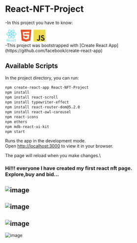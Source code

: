# React-NFT-Project
-In this project you have to know:
<div>
    <img src="https://github.com/devicons/devicon/blob/master/icons/react/react-original-wordmark.svg" title="React" alt="React" width="40" height="40"/>&nbsp;
    <img src="https://github.com/devicons/devicon/blob/master/icons/html5/html5-original.svg" title="Git" **alt="Git" width="40" height="40"/>
  <img src="https://github.com/devicons/devicon/blob/master/icons/javascript/javascript-original.svg" title="Git" **alt="Git" width="40" height="40"/>  

</div>
-This project was bootstrapped with [Create React App](https://github.com/facebook/create-react-app)

## Available Scripts

In the project directory, you can run:
```
npm create-react-app React-NFT-Project
npm install
npm install react-scroll
npm install typewriter-effect
npm install react-router-dom@5.2.0
npm install react-owl-carousel
npm react-icons
npm ethers
npm mdb-react-ui-kit
npm start
```

Runs the app in the development mode.\
Open [http://localhost:3000](http://localhost:3000) to view it in your browser.

The page will reload when you make changes.\


###  Hi!!! everyone I have created my first react nft page. Explore,buy and bid... 

![image](https://user-images.githubusercontent.com/109158340/202293233-29c77184-faa8-466a-818e-5718efc1ebaf.png)
----

![image](https://user-images.githubusercontent.com/109158340/202293453-415410e5-5724-4e1f-a4c2-18de044a4819.png)
----
![image](https://user-images.githubusercontent.com/109158340/202293691-186c5612-1992-4942-93f8-52324c6865ab.png)
----

![image](https://user-images.githubusercontent.com/109158340/202293907-e0f8bc08-1139-4cba-b43b-98343b8fb823.png)
